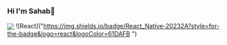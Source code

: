 

### Hi I'm Sahab👋

<img align = "center" src="https://github.com/sahab2000/sahab2000/assets/153683548/d67c3287-1e00-4669-ad60-2a144ab00f02"> ![React]("https://img.shields.io/badge/React_Native-20232A?style=for-the-badge&logo=react&logoColor=61DAFB
")


